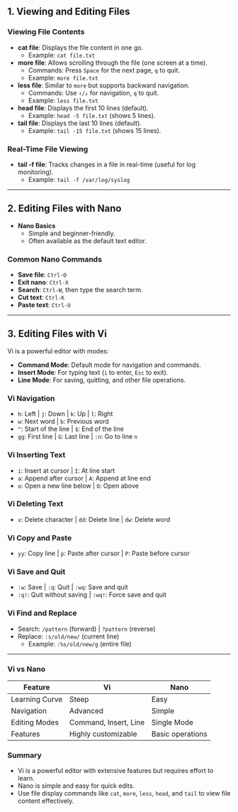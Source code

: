 ## **1. Viewing and Editing Files**

### **Viewing File Contents**
- **cat file**: Displays the file content in one go.
  - Example: `cat file.txt`
- **more file**: Allows scrolling through the file (one screen at a time).
  - Commands: Press `Space` for the next page, `q` to quit.
  - Example: `more file.txt`
- **less file**: Similar to `more` but supports backward navigation.
  - Commands: Use `↑/↓` for navigation, `q` to quit.
  - Example: `less file.txt`
- **head file**: Displays the first 10 lines (default).
  - Example: `head -5 file.txt` (shows 5 lines).
- **tail file**: Displays the last 10 lines (default).
  - Example: `tail -15 file.txt` (shows 15 lines).

### **Real-Time File Viewing**
- **tail -f file**: Tracks changes in a file in real-time (useful for log monitoring).
  - Example: `tail -f /var/log/syslog`

---

## **2. Editing Files with Nano**
- **Nano Basics**
  - Simple and beginner-friendly.
  - Often available as the default text editor.

### **Common Nano Commands**
- **Save file**: `Ctrl-O`
- **Exit nano**: `Ctrl-X`
- **Search**: `Ctrl-W`, then type the search term.
- **Cut text**: `Ctrl-K`
- **Paste text**: `Ctrl-U`

---

## **3. Editing Files with Vi**
Vi is a powerful editor with modes:
- **Command Mode**: Default mode for navigation and commands.
- **Insert Mode**: For typing text (`i` to enter, `Esc` to exit).
- **Line Mode**: For saving, quitting, and other file operations.

### **Vi Navigation**
- `h`: Left | `j`: Down | `k`: Up | `l`: Right
- `w`: Next word | `b`: Previous word
- `^`: Start of the line | `$`: End of the line
- `gg`: First line | `G`: Last line | `:n`: Go to line `n`

### **Vi Inserting Text**
- `i`: Insert at cursor | `I`: At line start
- `a`: Append after cursor | `A`: Append at line end
- `o`: Open a new line below | `O`: Open above

### **Vi Deleting Text**
- `x`: Delete character | `dd`: Delete line | `dw`: Delete word

### **Vi Copy and Paste**
- `yy`: Copy line | `p`: Paste after cursor | `P`: Paste before cursor

### **Vi Save and Quit**
- `:w`: Save | `:q`: Quit | `:wq`: Save and quit
- `:q!`: Quit without saving | `:wq!`: Force save and quit

### **Vi Find and Replace**
- Search: `/pattern` (forward) | `?pattern` (reverse)
- Replace: `:s/old/new/` (current line)
  - Example: `:%s/old/new/g` (entire file)

---

### **Vi vs Nano**
| Feature          | Vi                  | Nano             |
|-------------------|---------------------|------------------|
| Learning Curve    | Steep               | Easy             |
| Navigation        | Advanced            | Simple           |
| Editing Modes     | Command, Insert, Line | Single Mode      |
| Features          | Highly customizable | Basic operations |

### Summary
- Vi is a powerful editor with extensive features but requires effort to learn.
- Nano is simple and easy for quick edits.
- Use file display commands like `cat`, `more`, `less`, `head`, and `tail` to view file content effectively.
